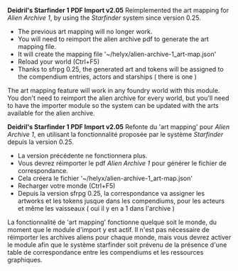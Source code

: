 **Deidril's Starfinder 1 PDF Import v2.05**
Reimplemented the art mapping for *Alien Archive 1*, by using the *Starfinder* system since version 0.25.

- The previous art mapping will no longer work.
- You will need to reimport the alien archive pdf to generate the art mapping file.
- It will create the mapping file '~/helyx/alien-archive-1_art-map.json'
- Reload your world (Ctrl+F5)
- Thanks to sfrpg 0.25, the generated art and tokens will be assigned to the compendium entries, actors and starships ( there is one )

The art mapping feature will work in any foundry world with this module. You don't need to reimport the alien archive for every world,
but you'll need to have the importer module so the system can be updated with the arts available for the alien archive.


**Deidril's Starfinder 1 PDF Import v2.05**
Refonte du 'art mapping' pour *Alien Archive 1*, en utilisant la fonctionnalité proposée par le système *Starfinder* depuis la version 0.25.

- La version précédente ne fonctionnera plus.
- Vous devrez réimporter le pdf *Alien Archive 1* pour générer le fichier de correspondance.
- Cela créera le fichier '~/helyx/alien-archive-1_art-map.json'
- Recharger votre monde (Ctrl+F5)
- Depuis la version sfrpg 0.25, la correspondance va assigner les artworks et les tokens jusque dans les compendiums, pour les acteurs et même
les vaisseaux ( oui il y en a 1 dans l'archive )

La fonctionnalité de 'art mapping' fonctionne quelque soit le monde, du moment que le module d'import y est actif. 
Il n'est pas nécessaire de réimporter les archives aliens pour chaque monde, mais vous devrez activer le module 
afin que le système starfinder soit prévenu de la présence d'une table de correspondance entre les compendiums et les 
ressources graphiques.



